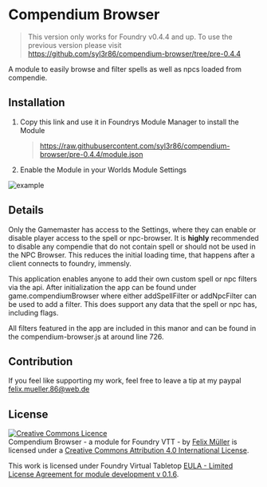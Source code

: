 # Compendium Browser

> This version only works for Foundry v0.4.4 and up. To use the previous version please visit https://github.com/syl3r86/compendium-browser/tree/pre-0.4.4


A module to easily browse and filter spells as well as npcs loaded from compendie.

## Installation
1. Copy this link and use it in Foundrys Module Manager to install the Module

    > https://raw.githubusercontent.com/syl3r86/compendium-browser/pre-0.4.4/module.json
    
2. Enable the Module in your Worlds Module Settings

![example](preview.jpg)

## Details
Only the Gamemaster has access to the Settings, where they can enable or disable player access to the spell or npc-browser. It is **highly** recommended to disable any compendie that do not contain spell or should not be used in the NPC Browser. This reduces the initial loading time, that happens after a client connects to foundry, immensly.

This application enables anyone to add their own custom spell or npc filters via the api. After initialization the app can be found under game.compendiumBrowser where either addSpellFilter or addNpcFilter can be used to add a filter. This does support any data that the spell or npc has, including flags.

All filters featured in the app are included in this manor and can be found in the compendium-browser.js at around line 726.

## Contribution
If you feel like supporting my work, feel free to leave a tip at my paypal felix.mueller.86@web.de

## License
<a rel="license" href="http://creativecommons.org/licenses/by/4.0/"><img alt="Creative Commons Licence" style="border-width:0" src="https://i.creativecommons.org/l/by/4.0/88x31.png" /></a><br /><span xmlns:dct="http://purl.org/dc/terms/" property="dct:title">Compendium Browser - a module for Foundry VTT -</span> by <a xmlns:cc="http://creativecommons.org/ns#" href="https://github.com/syl3r86?tab=repositories" property="cc:attributionName" rel="cc:attributionURL">Felix Müller</a> is licensed under a <a rel="license" href="http://creativecommons.org/licenses/by/4.0/">Creative Commons Attribution 4.0 International License</a>.

This work is licensed under Foundry Virtual Tabletop [EULA - Limited License Agreement for module development v 0.1.6](http://foundryvtt.com/pages/license.html).
